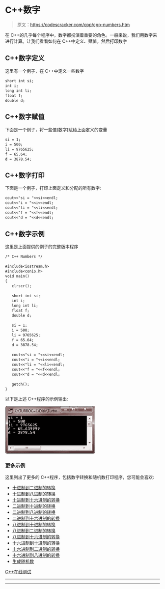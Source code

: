 # C++数字

> 原文：<https://codescracker.com/cpp/cpp-numbers.htm>

在 C++的几乎每个程序中，数字都扮演着重要的角色。一般来说，我们用数字来进行计算。让我们看看如何在 C++中定义、赋值，然后打印数字

## C++数字定义

这里有一个例子，在 C++中定义一些数字

```
short int si;
int i;
long int li;
float f;
double d;
```

## C++数字赋值

下面是一个例子，将一些值(数字)赋给上面定义的变量

```
si = 1;
i = 500;
li = 9765625;
f = 65.64;
d = 3878.54;
```

## C++数字打印

下面是一个例子，打印上面定义和分配的所有数字:

```
cout<<"si = "<<si<<endl;
cout<<"i = "<<i<<endl;
cout<<"li = "<<li<<endl;
cout<<"f = "<<f<<endl;
cout<<"d = "<<d<<endl;
```

## C++数字示例

这里是上面提供的例子的完整版本程序

```
/* C++ Numbers */

#include<iostream.h>
#include<conio.h>
void main()
{
   clrscr();

   short int si;
   int i;
   long int li;
   float f;
   double d;

   si = 1;
   i = 500;
   li = 9765625;
   f = 65.64;
   d = 3878.54;

   cout<<"si = "<<si<<endl;
   cout<<"i = "<<i<<endl;
   cout<<"li = "<<li<<endl;
   cout<<"f = "<<f<<endl;
   cout<<"d = "<<d<<endl;

   getch();
}
```

以下是上述 C++程序的示例输出:

![c++ numbers](img/7a486e9002411b370bb1e01e7853eead.png)

### 更多示例

这里列出了更多的 C++程序，包括数字转换和随机数打印程序，您可能会喜欢:

*   [十进制到二进制的转换](/cpp/program/cpp-program-convert-decimal-to-binary.htm)
*   [十进制到八进制的转换](/cpp/program/cpp-program-convert-decimal-to-octal.htm)
*   [十进制到十六进制的转换](/cpp/program/cpp-program-convert-decimal-to-hexadecimal.htm)
*   [二进制到十进制的转换](/cpp/program/cpp-program-convert-binary-to-decimal.htm)
*   [二进制到八进制的转换](/cpp/program/cpp-program-convert-binary-to-octal.htm)
*   [二进制到十六进制的转换](/cpp/program/cpp-program-convert-binary-to-hexadecimal.htm)
*   [八进制到十进制的转换](/cpp/program/cpp-program-convert-octal-to-decimal.htm)
*   [八进制到二进制的转换](/cpp/program/cpp-program-convert-octal-to-binary.htm)
*   [八进制到十六进制的转换](/cpp/program/cpp-program-convert-octal-to-hexadecimal.htm)
*   [十六进制到十进制的转换](/cpp/program/cpp-program-convert-hexadecimal-to-decimal.htm)
*   [十六进制到二进制的转换](/cpp/program/cpp-program-convert-hexadecimal-to-binary.htm)
*   [十六进制到八进制的转换](/cpp/program/cpp-program-convert-hexadecimal-to-octal.htm)
*   [生成随机数](/cpp/program/cpp-program-generate-random-numbers.htm)

[C++在线测试](/exam/showtest.php?subid=3)

* * *

* * *